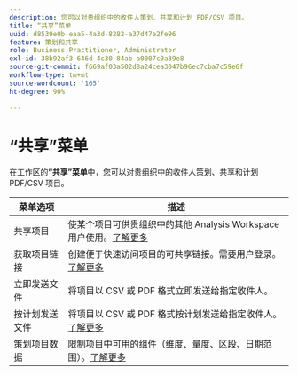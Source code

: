 ```yaml
---
description: 您可以对贵组织中的收件人策划、共享和计划 PDF/CSV 项目。
title: “共享”菜单
uuid: d8539e0b-eaa5-4a3d-8282-a37d47e2fe96
feature: 策划和共享
role: Business Practitioner, Administrator
exl-id: 38b92af3-646d-4c30-84ab-a0007c0a39e8
source-git-commit: f669af03a502d8a24cea3047b96ec7cba7c59e6f
workflow-type: tm+mt
source-wordcount: '165'
ht-degree: 90%

---
```


# “共享”菜单

在工作区的&#x200B;**“共享”菜单**&#x200B;中，您可以对贵组织中的收件人策划、共享和计划 PDF/CSV 项目。

| 菜单选项 | 描述 |
|---|---|
| 共享项目 | 使某个项目可供贵组织中的其他 Analysis Workspace 用户使用。[了解更多](https://experienceleague.adobe.com/docs/analytics/analyze/analysis-workspace/curate-share/share-projects.html?lang=zh-Hans) |
| 获取项目链接 | 创建便于快速访问项目的可共享链接。需要用户登录。[了解更多](https://experienceleague.adobe.com/docs/analytics/analyze/analysis-workspace/curate-share/shareable-links.html) |
| 立即发送文件 | 将项目以 CSV 或 PDF 格式立即发送给指定收件人。 |
| 按计划发送文件 | 将项目以 CSV 或 PDF 格式按计划发送给指定收件人。[了解更多](https://experienceleague.adobe.com/docs/analytics/analyze/analysis-workspace/curate-share/t-schedule-report.html) |
| 策划项目数据 | 限制项目中可用的组件（维度、量度、区段、日期范围）。[了解更多](https://experienceleague.adobe.com/docs/analytics/analyze/analysis-workspace/curate-share/curate.html) |
